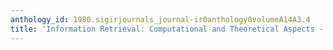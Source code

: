 ```yaml
---
anthology_id: 1980.sigirjournals_journal-ir0anthology0volumeA14A3.4
title: 'Information Retrieval: Computational and Theoretical Aspects - Book Review'
---
```

